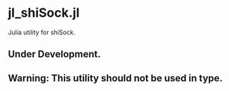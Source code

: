 # jl_shiSock.jl
Julia utility for shiSock.
## Under Development.
## Warning: This utility should not be used in type.
